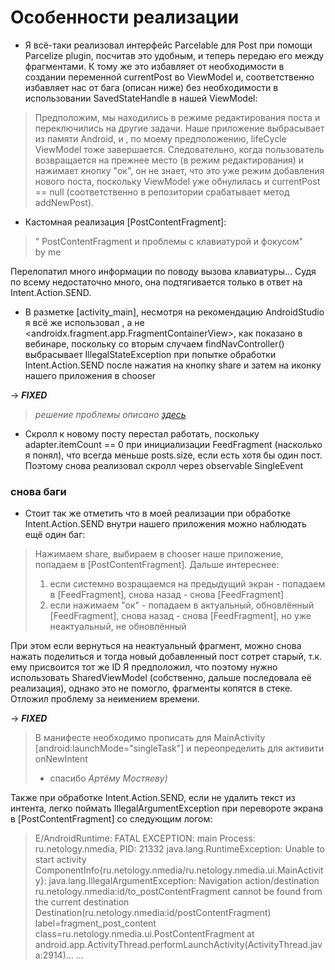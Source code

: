# Особенности реализации

* Я всё-таки реализовал интерфейс Parcelable для Post при помощи Parcelize plugin, посчитав это
  удобным, и теперь передаю его между фрагментами. К тому же это избавляет от необходимости в
  создании переменной currentPost во ViewModel и, соответственно избавляет нас от бага (описан ниже)
  без необходимости в использовании SavedStateHandle в нашей ViewModel:

> Предположим, мы находились в режиме редактирования поста и переключились на другие задачи. Наше приложение выбрасывает из памяти Android, и , по моему предположению, lifeCycle ViewModel тоже завершается. Следовательно, когда пользователь возвращается на прежнее место (в режим редактирования) и нажимает кнопку "ок", он не знает, что это уже режим добавления нового поста, поскольку ViewModel уже обнулилась и currentPost == null (соответственно в репозитории срабатывает метод addNewPost).

* Кастомная реализация [PostContentFragment]:

> " PostContentFragment и проблемы с клавиатурой и фокусом"  
> by me

Перелопатил много информации по поводу вызова клавиатуры... Судя по всему недостаточно много, она
подтягивается только в ответ на Intent.Action.SEND.

* В разметке [activity_main], несмотря на рекомендацию AndroidStudio я всё же использовал
  <fragment >, а не <androidx.fragment.app.FragmentContainerView>, как показано в вебинаре,
  поскольку со вторым случаем findNavController() выбрасывает IllegalStateException при попытке
  обработки Intent.Action.SEND после нажатия на кнопку share и затем на иконку нашего приложения в
  chooser

-> ***FIXED***
> *решение проблемы описано [здесь](https://stackoverflow.com/a/59275182)*

* Скролл к новому посту перестал работать, поскольку adapter.itemCount == 0 при инициализации
  FeedFragment (насколько я понял), что всегда меньше posts.size, если есть хотя бы один пост.
  Поэтому снова реализовал скролл через observable SingleEvent

### снова баги

* Стоит так же отметить что в моей реализации при обработке Intent.Action.SEND внутри нашего
  приложения можно наблюдать ещё один баг:

> Нажимаем share, выбираем в chooser наше приложение, попадаем в [PostContentFragment]. Дальше интереснее:
> 1) если системно возращаемся на предыдущий экран - попадаем в [FeedFragment], снова назад - снова [FeedFragment]
> 2) если нажимаем "ок" - попадаем в актуальный, обновлённый [FeedFragment], снова назад - снова [FeedFragment], но уже неактуальный, не обновлённый

При этом если вернуться на неактуальный фрагмент, можно снова нажать поделиться и тогда новый
добавленный пост сотрет старый, т.к. ему присвоится тот же ID Я предположил, что поэтому нужно
использовать SharedViewModel (собственно, дальше последовала её реализация), однако это не помогло,
фрагменты копятся в стеке. Отложил проблему за неимением времени.

-> ***FIXED***
> В манифесте необходимо прописать для MainActivity [android:launchMode="singleTask"] и переопределить для активити onNewIntent
> * спасибо *Артёму Мостяеву)*

Также при обработке Intent.Action.SEND, если не удалить текст из интента, легко поймать
IllegalArgumentException при перевороте экрана в [PostContentFragment] со следующим логом:

> E/AndroidRuntime: FATAL EXCEPTION: main Process: ru.netology.nmedia, PID: 21332 java.lang.RuntimeException: Unable to start activity ComponentInfo{ru.netology.nmedia/ru.netology.nmedia.ui.MainActivity}: java.lang.IllegalArgumentException: Navigation action/destination ru.netology.nmedia:id/to_postContentFragment cannot be found from the current destination Destination(ru.netology.nmedia:id/postContentFragment) label=fragment_post_content class=ru.netology.nmedia.ui.PostContentFragment at android.app.ActivityThread.performLaunchActivity(ActivityThread.java:2914)... ...